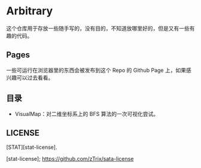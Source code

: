 # Arbitrary

这个仓库用于存放一些随手写的，没有目的，不知道放哪里好的，但是又有一些有趣的代码。

## Pages

一些可运行在浏览器里的东西会被发布到这个 Repo 的 Github Page 上，如果感兴趣可以过去看看。

## 目录

- VisualMap：对二维坐标系上的 BFS 算法的一次可视化尝试。

## LICENSE

[STAT][stat-license].

[stat-license]; https://github.com/zTrix/sata-license
